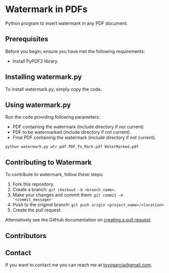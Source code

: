 # Watermark in PDFs

Python program to insert watermark in any PDF document.

## Prerequisites

Before you begin, ensure you have met the following requirements:

* Install PyPDF2 library. 

## Installing watermark.py

To install watermark.py, simply copy the code.

## Using watermark.py

Run the code providing following parameters:

* PDF containing the watermark (include directory if not current)
* PDF to be watermarked (include directory if not current). 
* Final PDF containing the watermark (include directory if not current).

```
python watermark.py wtr.pdf PDF_To_Mark.pdf WaterMarked.pdf
```
## Contributing to Watermark
<!--- If your README is long or you have some specific process or steps you want contributors to follow, consider creating a separate CONTRIBUTING.md file--->
To contribute to watermark, follow these steps:

1. Fork this repository.
2. Create a branch: `git checkout -b <branch_name>`.
3. Make your changes and commit them: `git commit -m '<commit_message>'`
4. Push to the original branch: `git push origin <project_name>/<location>`
5. Create the pull request.

Alternatively see the GitHub documentation on [creating a pull request](https://help.github.com/en/github/collaborating-with-issues-and-pull-requests/creating-a-pull-request).

## Contributors

## Contact

If you want to contact me you can reach me at <toyogarcia@gmail.com>.

